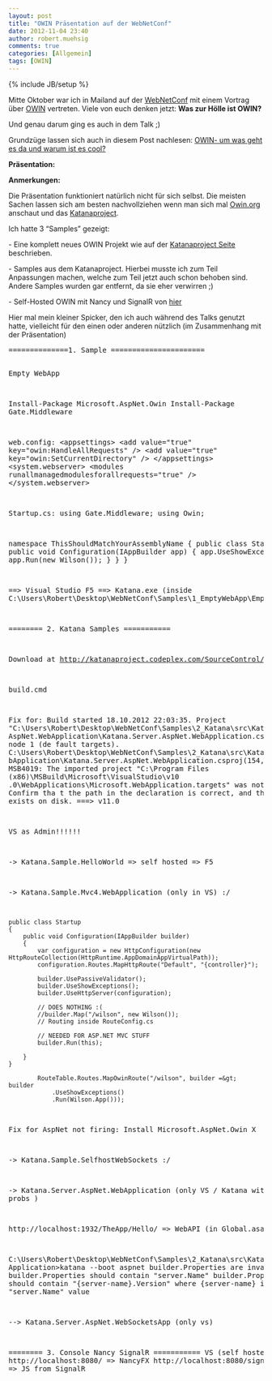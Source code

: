 ```yaml
---
layout: post
title: "OWIN Präsentation auf der WebNetConf"
date: 2012-11-04 23:40
author: robert.muehsig
comments: true
categories: [Allgemein]
tags: [OWIN]
---
```

{% include JB/setup %}
<p>Mitte Oktober war ich in Mailand auf der <a href="http://webnetconf.eu/">WebNetConf</a> mit einem Vortrag über <a href="http://owin.org">OWIN</a> vertreten. Viele von euch denken jetzt: <strong>Was zur Hölle ist OWIN? </strong></p> <p>Und genau darum ging es auch in dem Talk ;)</p> <p>Grundzüge lassen sich auch in diesem Post nachlesen: <a href="http://code-inside.de/blog/2012/06/06/owin-um-was-geht-es-da-und-warum-ist-es-cool/">OWIN- um was geht es da und warum ist es cool?</a></p> <p><strong>Präsentation:</strong></p><script async class="speakerdeck-embed" data-id="5096e6a02fd11800020499f6" data-ratio="1.3333333333333333" src="//speakerdeck.com/assets/embed.js"></script> <p><strong>Anmerkungen:</strong></p> <p>Die Präsentation funktioniert natürlich nicht für sich selbst. Die meisten Sachen lassen sich am besten nachvollziehen wenn man sich mal <a href="http://owin.org/">Owin.org</a> anschaut und das <a href="http://katanaproject.codeplex.com/">Katanaproject</a>.</p> <p>Ich hatte 3 “Samples” gezeigt:</p> <p>- Eine komplett neues OWIN Projekt wie auf der <a href="http://katanaproject.codeplex.com/documentation">Katanaproject Seite</a> beschrieben.</p> <p>- Samples aus dem Katanaproject. Hierbei musste ich zum Teil Anpassungen machen, welche zum Teil jetzt auch schon behoben sind. Andere Samples wurden gar entfernt, da sie eher verwirren ;)</p> <p>- Self-Hosted OWIN mit Nancy und SignalR von <a href="https://github.com/loudej/owin-samples/tree/master/src/ConsoleNancySignalR">hier</a></p> <p>Hier mal mein kleiner Spicker, den ich auch während des Talks genutzt hatte, vielleicht für den einen oder anderen nützlich (im Zusammenhang mit der Präsentation)</p><pre>==============1. Sample ======================

Empty WebApp

Install-Package Microsoft.AspNet.Owin 
Install-Package Gate.Middleware 

web.config:
&lt;appsettings&gt;
  &lt;add value="true" key="owin:HandleAllRequests" /&gt;
  &lt;add value="true" key="owin:SetCurrentDirectory" /&gt;
&lt;/appsettings&gt;
&lt;system.webserver&gt;
  &lt;modules runallmanagedmodulesforallrequests="true" /&gt;
&lt;/system.webserver&gt;

Startup.cs:
using Gate.Middleware;
using Owin;

namespace ThisShouldMatchYourAssemblyName
{
    public class Startup
    {
        public void Configuration(IAppBuilder app)
        {
            app.UseShowExceptions();
            app.Run(new Wilson());
        }
    }
}


==&gt; Visual Studio F5
==&gt; Katana.exe (inside C:\Users\Robert\Desktop\WebNetConf\Samples\1_EmptyWebApp\EmptyWebApp\EmptyWebApp)


======== 2. Katana Samples ===========

Download at http://katanaproject.codeplex.com/SourceControl/changeset/view/486788fd7c3b

build.cmd

Fix for:
Build started 18.10.2012 22:03:35.
Project "C:\Users\Robert\Desktop\WebNetConf\Samples\2_Katana\src\Katana.Server.
AspNet.WebApplication\Katana.Server.AspNet.WebApplication.csproj" on node 1 (de
fault targets).
C:\Users\Robert\Desktop\WebNetConf\Samples\2_Katana\src\Katana.Server.AspNet.We
bApplication\Katana.Server.AspNet.WebApplication.csproj(154,3): error MSB4019:
The imported project "C:\Program Files (x86)\MSBuild\Microsoft\VisualStudio\v10
.0\WebApplications\Microsoft.WebApplication.targets" was not found. Confirm tha
t the path in the  declaration is correct, and that the file exists on
disk.
===&gt; v11.0 

VS as Admin!!!!!!

-&gt; Katana.Sample.HelloWorld =&gt; self hosted =&gt; F5

-&gt; Katana.Sample.Mvc4.WebApplication (only in VS) :/

    public class Startup
    {
        public void Configuration(IAppBuilder builder)
        {
            var configuration = new HttpConfiguration(new HttpRouteCollection(HttpRuntime.AppDomainAppVirtualPath));
            configuration.Routes.MapHttpRoute("Default", "{controller}");

            builder.UsePassiveValidator();
            builder.UseShowExceptions();
            builder.UseHttpServer(configuration);

            // DOES NOTHING :(
            //builder.Map("/wilson", new Wilson());
            // Routing inside RouteConfig.cs

            // NEEDED FOR ASP.NET MVC STUFF
            builder.Run(this);

        }
    }

            RouteTable.Routes.MapOwinRoute("/wilson", builder =&gt; builder
                .UseShowExceptions()
                .Run(Wilson.App()));


Fix for AspNet not firing:
Install Microsoft.AspNet.Owin X

-&gt; Katana.Sample.SelfhostWebSockets :/

-&gt; Katana.Server.AspNet.WebApplication (only VS / Katana with probs )

http://localhost:1932/TheApp/Hello/ =&gt; WebAPI (in Global.asax)

C:\Users\Robert\Desktop\WebNetConf\Samples\2_Katana\src\Katana.Server.AspNet.Web
Application&gt;katana --boot aspnet
builder.Properties are invalid
builder.Properties should contain "server.Name"
builder.Properties should contain "{server-name}.Version" where {server-name} is
 "server.Name" value

--&gt; Katana.Server.AspNet.WebSocketsApp (only vs)

======== 3. Console Nancy SignalR ===========
VS (self hosted katana)
http://localhost:8080/ =&gt; NancyFX
http://localhost:8080/signalr/hubs =&gt; JS from SignalR

</pre>
